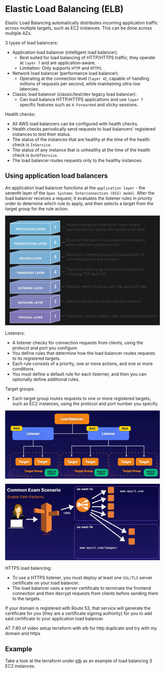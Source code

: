 # Elastic Load Balancing (ELB)

Elastic Load Balancing automatically distributes incoming application traffic across multiple targets, such as EC2 instances.
This can be done across multiple AZs.

3 types of load balancers:
- Application load balancer (intelligent load balancer).
  - Best suited for load balancing of HTTP/HTTPS traffic; they operate at `layer 7` and are application-aware.
  - Limitation: Only supports `HTTP` and `HTTPS`.
- Network load balancer (performance load balancer).
  - Operating at the connection level (`layer 4`), capable of handling millions of requests per second, while maintaining ultra-low latencies.
- Classic load balancer (classic/test/dev legacy load balancer).
  - Can load balance HTTP/HTTPS applications and use `layer 7` specific features such as `X-Forwarded` and sticky sessions.

Health checks:
- All AWS load balancers can be configured with health checks.
- Health checks periodically send requests to load balancers' registered instances to test their status.
- The status of the instances that are healthy at the time of the health check is `InService`.
- The status of any instance that is unhealthy at the time of the health check is `OutOfService`.
- The load balancer routes requests only to the healthy instances.

## Using application load balancers

An application load balancer functions at the `application layer` - the seventh layer of the `Open Systems Interconnection (OSI) model`.
After the load balancer receives a request, it evaluates the listener rules in priority order to determine which rule to apply,
and then selects a target from the target group for the rule action.

![OSI](images/osi.jpg)

Listeners:
- A listener checks for connection requests from clients, using the protocol and port you configure.
- You define rules that determine how the load balancer routes requests to its registered targets.
- Each rule consists of a priority, one or more actions, and one or more conditions.
- You must define a default rule for each listerner, and then you can optionally define additional rules.

Target groups:
- Each target group routes requests to one or more registered targets, such as EC2 instances, using the protocol and port number you specify.

![Application load balancer](images/application-load-balancer-diagram.jpg)

![Path patterns](images/path-patterns.jpg)

HTTPS load balancing:
- To use a HTTPS listener, you must deploy at least one `SSL/TLS` server certificate on your load balancer.
- The load balancer uses a server certificate to terminate the frontend connection and then decrypt requests from clients before sending them to the targets.

If your domain is registered with Route 53, that service will generate the certificate for you (they are a certificate signing authority) for you to add said certificate to your application load balancer.

AT 7:40 of video
setup terraform with elb for http
duplicate and try with my domain and https

## Example

Take a look at the terraform under [elb](../terraform/elb/main.tf) as an example of load balancing 3 EC2 instances.